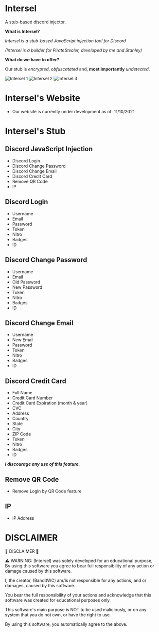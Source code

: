 # Intersel
A stub-based discord injector.

**What is Intersel?**

*Intersel is a  stub-based JavaScript injection tool for Discord*

*(Intersel is a builder for PirateStealer, developed by me and Stanley)*


**What do we have to offer?**

Our stub is *encrypted*, *obfuscatated* and, **most importantly** *undetected*.

![Intersel 1](https://media.discordapp.net/attachments/897477475221766214/897477487053918218/68747470733a2f2f6d656469612e646973636f72646170702e6e65742f6174746163686d656e74732f383838353639303831.png)
![Intersel 2](https://media.discordapp.net/attachments/897477475221766214/897477513008279593/68747470733a2f2f6d656469612e646973636f72646170702e6e65742f6174746163686d656e74732f383838353639303831.png)
![Intersel 3](https://media.discordapp.net/attachments/897477475221766214/897477544012578826/68747470733a2f2f6d656469612e646973636f72646170702e6e65742f6174746163686d656e74732f383838353639303831.png)

# Intersel's Website
* Our website is currently under development as of: 11/10/2021

# Intersel's Stub

## Discord JavaScript Injection
* Discord Login
* Discord Change Password
* Discord Change Email
* Discord Credit Card
* Remove QR Code
* IP

## Discord Login
* Username
* Email
* Password
* Token
* Nitro
* Badges
* ID

## Discord Change Password
* Username
* Email
* Old Password
* New Password
* Token
* Nitro
* Badges
* ID

## Discord Change Email
* Username
* New Email
* Password
* Token
* Nitro
* Badges
* ID

## Discord Credit Card
* Full Name
* Credit Card Number
* Credit Card Expiration (month & year)
* CVC
* Address
* Country
* State
* City
* ZIP Code
* Token
* Nitro
* Badges
* ID

***I discourage any use of this feature.***

## Remove QR Code

* Remove Login by QR Code feature

## IP
* IP Address

# DISCLAIMER

🚨 DISCLAIMER 🚨

⚠️ WARNING: (Intersel) was solely developed for an educational purpose, By using this software you agree to bear full responsibility of any action or damage caused by this software.

I, the creator, (BanditWC) am/is not responsible for any actions, and or damages, caused by this software.

You bear the full responsibility of your actions and acknowledge that this software was created for educational purposes only.

This software's main purpose is NOT to be used maliciously, or on any system that you do not own, or have the right to use.

By using this software, you automatically agree to the above.
